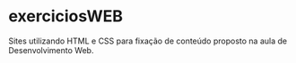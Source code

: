 # exerciciosWEB
 Sites utilizando HTML e CSS para fixação de conteúdo proposto na aula de Desenvolvimento Web.

